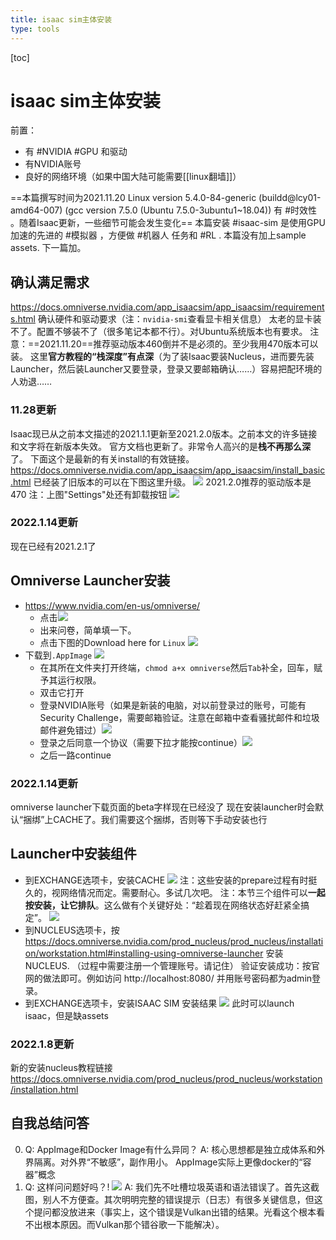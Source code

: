 ```yaml
---
title: isaac sim主体安装
type: tools
---
```


[toc]
# isaac sim主体安装
前置：
- 有 #NVIDIA #GPU 和驱动
- 有NVIDIA账号
- 良好的网络环境（如果中国大陆可能需要[[linux翻墙]]）

==本篇撰写时间为2021.11.20
Linux version 5.4.0-84-generic (buildd@lcy01-amd64-007) (gcc version 7.5.0 (Ubuntu 7.5.0-3ubuntu1~18.04))
有 #时效性 。随着Isaac更新，一些细节可能会发生变化==
本篇安装 #isaac-sim 是使用GPU加速的先进的 #模拟器 ，方便做 #机器人 任务和 #RL .
本篇没有加上sample assets. 下一篇加。
## 确认满足需求
https://docs.omniverse.nvidia.com/app_isaacsim/app_isaacsim/requirements.html
确认硬件和驱动要求（注：`nvidia-smi`查看显卡相关信息）
太老的显卡装不了。配置不够装不了（很多笔记本都不行）。对Ubuntu系统版本也有要求。
注意：==2021.11.20==推荐驱动版本460倒并不是必须的。至少我用470版本可以装。
这里**官方教程的“栈深度”有点深**（为了装Isaac要装Nucleus，进而要先装Launcher，然后装Launcher又要登录，登录又要邮箱确认……）容易把配环境的人劝退……
### 11.28更新
Isaac现已从之前本文描述的2021.1.1更新至2021.2.0版本。之前本文的许多链接和文字将在新版本失效。
官方文档也更新了。非常令人高兴的是**栈不再那么深**了。
下面这个是最新的有关install的有效链接。
https://docs.omniverse.nvidia.com/app_isaacsim/app_isaacsim/install_basic.html
已经装了旧版本的可以在下图这里升级。
![](installation/update-isaac.png)
2021.2.0推荐的驱动版本是470
注：上图"Settings"处还有卸载按钮
![](installation/uninstall.png)
### 2022.1.14更新
现在已经有2021.2.1了
## Omniverse Launcher安装
- https://www.nvidia.com/en-us/omniverse/
    - 点击![](installation/download-omniverse.png)
    - 出来问卷，简单填一下。
    - 点击下图的Download here for `Linux`
  ![](installation/download-omniverse-linux.png)
- 下载到`.AppImage`
![](installation/appimage.png)
    - 在其所在文件夹打开终端，`chmod a+x omniverse`然后`Tab`补全，回车，赋予其运行权限。
    - 双击它打开
    - 登录NVIDIA账号（如果是新装的电脑，对以前登录过的账号，可能有Security Challenge，需要邮箱验证。注意在邮箱中查看骚扰邮件和垃圾邮件避免错过）![](installation/login-security.png)
    - 登录之后同意一个协议（需要下拉才能按continue）![](installation/agreement.png)
    - 之后一路continue
### 2022.1.14更新
 omniverse launcher下载页面的beta字样现在已经没了
 现在安装launcher时会默认“捆绑”上CACHE了。我们需要这个捆绑，否则等下手动安装也行
## Launcher中安装组件
- 到EXCHANGE选项卡，安装CACHE
![](installation/install-cache.png)
注：这些安装的prepare过程有时挺久的，视网络情况而定。需要耐心。多试几次吧。
注：本节三个组件可以**一起按安装，让它排队**。这么做有个关键好处：“趁着现在网络状态好赶紧全搞定”。
![](installation/downloading.png)
- 到NUCLEUS选项卡，按
https://docs.omniverse.nvidia.com/prod_nucleus/prod_nucleus/installation/workstation.html#installing-using-omniverse-launcher
安装NUCLEUS.
（过程中需要注册一个管理账号。请记住）
验证安装成功：按官网的做法即可。例如访问
http://localhost:8080/
并用账号密码都为admin登录。
- 到EXCHANGE选项卡，安装ISAAC SIM
安装结果
![](installation/installation-result.png)
此时可以launch isaac，但是缺assets
### 2022.1.8更新
新的安装nucleus教程链接
https://docs.omniverse.nvidia.com/prod_nucleus/prod_nucleus/workstation/installation.html
## 自我总结问答
0. Q: AppImage和Docker Image有什么异同？
A: 核心思想都是独立成体系和外界隔离。对外界“不敏感”，副作用小。
AppImage实际上更像docker的“容器”概念
1. Q: 这样问问题好吗？!
![](installation/question.png)
A: 我们先不吐槽垃圾英语和语法错误了。首先这截图，别人不方便查。其次明明完整的错误提示（日志）有很多关键信息，但这个提问都没放进来（事实上，这个错误是Vulkan出错的结果。光看这个根本看不出根本原因。而Vulkan那个错谷歌一下能解决）。